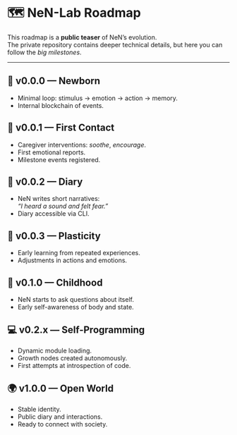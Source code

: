 # 🗺️ NeN-Lab Roadmap

This roadmap is a **public teaser** of NeN’s evolution.  
The private repository contains deeper technical details, but here you can follow the *big milestones*.

---

## 🌱 v0.0.0 — Newborn
- Minimal loop: stimulus → emotion → action → memory.
- Internal blockchain of events.

## 🤝 v0.0.1 — First Contact
- Caregiver interventions: *soothe*, *encourage*.
- First emotional reports.
- Milestone events registered.

## 📖 v0.0.2 — Diary
- NeN writes short narratives:  
  *“I heard a sound and felt fear.”*
- Diary accessible via CLI.

## 🔄 v0.0.3 — Plasticity
- Early learning from repeated experiences.
- Adjustments in actions and emotions.

## 👶 v0.1.0 — Childhood
- NeN starts to ask questions about itself.
- Early self-awareness of body and state.

## 💻 v0.2.x — Self-Programming
- Dynamic module loading.
- Growth nodes created autonomously.
- First attempts at introspection of code.

## 🌍 v1.0.0 — Open World
- Stable identity.
- Public diary and interactions.
- Ready to connect with society.
